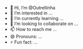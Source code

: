 - 👋 Hi, I’m @Outrellinha
- 👀 I’m interested in ...
- 🌱 I’m currently learning ...
- 💞️ I’m looking to collaborate on ...
- 📫 How to reach me ...
- 😄 Pronouns: ...
- ⚡ Fun fact: ...

<!---
Outrellinha/Outrellinha is a ✨ special ✨ repository because its `README.md` (this file) appears on your GitHub profile.
You can click the Preview link to take a look at your changes.
--->

